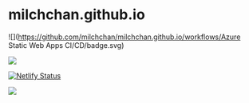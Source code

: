 # milchchan.github.io
![](https://github.com/milchchan/milchchan.github.io/workflows/Azure Static Web Apps CI/CD/badge.svg)

![](https://github.com/milchchan/milchchan.github.io/workflows/Deploy%20to%20Firebase%20Hosting%20on%20merge/badge.svg)

[![Netlify Status](https://api.netlify.com/api/v1/badges/6ecd0ddc-6184-4fb3-b7c7-d84ac4c33bb7/deploy-status)](https://app.netlify.com/sites/milchchan/deploys)

![](https://github.com/milchchan/milchchan.github.io/workflows/Netlify/badge.svg)
